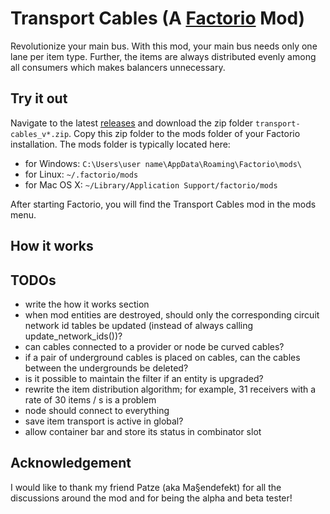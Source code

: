 # Transport Cables (A [Factorio](https://www.factorio.com/) Mod)

Revolutionize your main bus.
With this mod, your main bus needs only one lane per item type.
Further, the items are always distributed evenly among all consumers
which makes balancers unnecessary.

## Try it out

Navigate to the latest [releases](https://github.com/michael-koller-91/transport-cables/releases)
and download the zip folder `transport-cables_v*.zip`.
Copy this zip folder to the mods folder of your Factorio installation.
The mods folder is typically located here:
* for Windows: `C:\Users\user name\AppData\Roaming\Factorio\mods\`
* for Linux: `~/.factorio/mods`
* for Mac OS X: `~/Library/Application Support/factorio/mods`

After starting Factorio, you will find the Transport Cables mod in the mods menu.

## How it works

## TODOs

* write the how it works section
* when mod entities are destroyed, should only the corresponding circuit network id tables be updated (instead of always calling update_network_ids())?
* can cables connected to a provider or node be curved cables?
* if a pair of underground cables is placed on cables, can the cables between the undergrounds be deleted?
* is it possible to maintain the filter if an entity is upgraded?
* rewrite the item distribution algorithm; for example, 31 receivers with a rate of 30 items / s is a problem
* node should connect to everything
* save item transport is active in global?
* allow container bar and store its status in combinator slot

## Acknowledgement

I would like to thank my friend Patze (aka Ma§endefekt) for all the discussions around the mod
and for being the alpha and beta tester!
